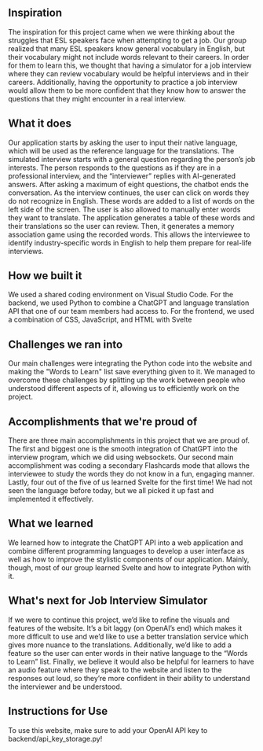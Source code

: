 ## Inspiration
The inspiration for this project came when we were thinking about the struggles that ESL speakers face when attempting to get a job. Our group realized that many ESL speakers know general vocabulary in English, but their vocabulary might not include words relevant to their careers. In order for them to learn this, we thought that having a simulator for a job interview where they can review vocabulary would be helpful interviews and in their careers. Additionally, having the opportunity to practice a job interview would allow them to be more confident that they know how to answer the questions that they might encounter in a real interview.

## What it does
Our application starts by asking the user to input their native language, which will be used as the reference language for the translations. The simulated interview starts with a general question regarding the person’s job interests. The person responds to the questions as if they are in a professional interview, and the “interviewer” replies with AI-generated answers. After asking a maximum of eight questions, the chatbot ends the conversation. As the interview continues, the user can click on words they do not recognize in English. These words are added to a list of words on the left side of the screen. The user is also allowed to manually enter words they want to translate. The application generates a table of these words and their translations so the user can review. Then, it generates a memory association game using the recorded words. This allows the interviewee to identify industry-specific words in English to help them prepare for real-life interviews.

## How we built it
We used a shared coding environment on Visual Studio Code. For the backend, we used Python to combine a ChatGPT and language translation API that one of our team members had access to. For the frontend, we used a combination of CSS, JavaScript, and HTML with Svelte  


## Challenges we ran into
Our main challenges were integrating the Python code into the website and making the "Words to Learn" list save everything given to it. We managed to overcome these challenges by splitting up the work between people who understood different aspects of it, allowing us to efficiently work on the project.

## Accomplishments that we're proud of
There are three main accomplishments in this project that we are proud of. The first and biggest one is the smooth integration of ChatGPT into the interview program, which we did using websockets. Our second main accomplishment was coding a secondary Flashcards mode that allows the interviewee to study the words they do not know in a fun, engaging manner. Lastly, four out of the five of us learned Svelte for the first time! We had not seen the language before today, but we all picked it up fast and implemented it effectively.


## What we learned
We learned how to integrate the ChatGPT API into a web application and combine different programming languages to develop a user interface as well as how to improve the stylistic components of our application. Mainly, though, most of our group learned Svelte and how to integrate Python with it.

## What's next for Job Interview Simulator
If we were to continue this project, we’d like to refine the visuals and features of the website. It’s a bit laggy (on OpenAI’s end) which makes it more difficult to use and we’d like to use a better translation service which gives more nuance to the translations. Additionally, we’d like to add a feature so the user can enter words in their native language to the “Words to Learn” list. Finally, we believe it would also be helpful for learners to have an audio feature where they speak to the website and listen to the responses out loud, so they’re more confident in their ability to understand the interviewer and be understood.

## Instructions for Use

To use this website, make sure to add your OpenAI API key to backend/api_key_storage.py!
